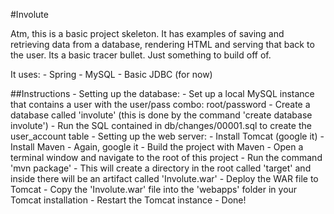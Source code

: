 #Involute

Atm, this is a basic project skeleton. It has examples of saving and retrieving data from a database, rendering
HTML and serving that back to the user. Its a basic tracer bullet. Just something to build off of.

It uses:
    - Spring
    - MySQL
    - Basic JDBC (for now)

##Instructions
    - Setting up the database:
        - Set up a local MySQL instance that contains a user with the user/pass combo: root/password
        - Create a database called 'involute' (this is done by the command 'create database involute')
        - Run the SQL contained in db/changes/00001.sql to create the user_account table
    - Setting up the web server:
        - Install Tomcat (google it)
    - Install Maven
        - Again, google it
    - Build the project with Maven
        - Open a terminal window and navigate to the root of this project
        - Run the command 'mvn package'
        - This will create a directory in the root called 'target' and inside there will be an artifact called 'Involute.war'
    - Deploy the WAR file to Tomcat
        - Copy the 'Involute.war' file into the 'webapps' folder in your Tomcat installation
        - Restart the Tomcat instance
    - Done!
